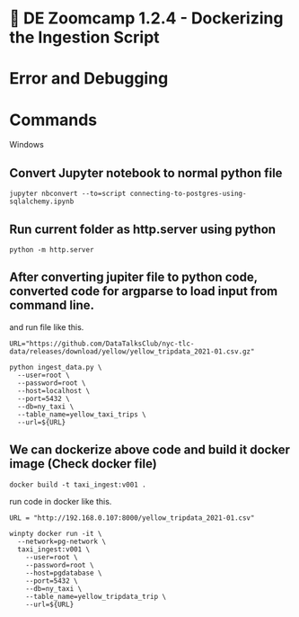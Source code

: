 # :movie_camera: DE Zoomcamp 1.2.4 - Dockerizing the Ingestion Script

# Error and Debugging



# Commands

Windows

## Convert Jupyter notebook to normal python file

```
jupyter nbconvert --to=script connecting-to-postgres-using-sqlalchemy.ipynb
```

## Run current folder as http.server using python

```
python -m http.server
```

## After converting jupiter file to python code, converted code for argparse to load input from command line.
and run file like this.

```
URL="https://github.com/DataTalksClub/nyc-tlc-data/releases/download/yellow/yellow_tripdata_2021-01.csv.gz"

python ingest_data.py \
  --user=root \
  --password=root \
  --host=localhost \
  --port=5432 \
  --db=ny_taxi \
  --table_name=yellow_taxi_trips \
  --url=${URL}
```

## We can dockerize above code and build it docker image (Check docker file)

```
docker build -t taxi_ingest:v001 .
```

run code in docker like this.

```
URL = "http://192.168.0.107:8000/yellow_tripdata_2021-01.csv"

winpty docker run -it \
  --network=pg-network \
  taxi_ingest:v001 \
    --user=root \
    --password=root \
    --host=pgdatabase \
    --port=5432 \
    --db=ny_taxi \
    --table_name=yellow_tripdata_trip \
    --url=${URL}
```

